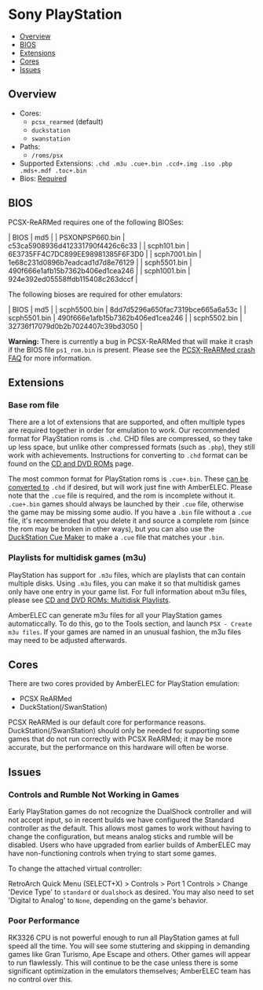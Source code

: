 # Sony PlayStation

- [Overview](#overview)
- [BIOS](#bios)
- [Extensions](#extensions)
- [Cores](#cores)
- [Issues](#issues)

## Overview

- Cores:
  - `pcsx_rearmed` (default)
  - `duckstation`
  - `swanstation`
- Paths:
  - `/roms/psx`
- Supported Extensions: `.chd .m3u .cue+.bin .ccd+.img .iso .pbp .mds+.mdf .toc+.bin`
- Bios: [Required](#bios)

## BIOS

PCSX-ReARMed requires one of the following BIOSes:

| BIOS             | md5                              |
| PSXONPSP660.bin  | c53ca5908936d412331790f4426c6c33 |
| scph101.bin      | 6E3735FF4C7DC899EE98981385F6F3D0 |
| scph7001.bin     | 1e68c231d0896b7eadcad1d7d8e76129 |
| scph5501.bin     | 490f666e1afb15b7362b406ed1cea246 |
| scph1001.bin     | 924e392ed05558ffdb115408c263dccf |

The following bioses are required for other emulators:

| BIOS             | md5                              |
| scph5500.bin     | 8dd7d5296a650fac7319bce665a6a53c |
| scph5501.bin     | 490f666e1afb15b7362b406ed1cea246 |
| scph5502.bin     | 32736f17079d0b2b7024407c39bd3050 |

**Warning:** There is currently a bug in PCSX-ReARMed that will make it crash if the BIOS file `ps1_rom.bin` is present. Please see the  [PCSX-ReARMed crash FAQ](/faq#pcsx-rearmed-crash) for more information.

## Extensions

### Base rom file

There are a lot of extensions that are supported, and often multiple types are required together in order for emulation to work. Our recommended format for PlayStation roms is `.chd`. CHD files are compressed, so they take up less space, but unlike other compressed formats (such as `.pbp`), they still work with achievements. Instructions for converting to `.chd` format can be found on the [CD and DVD ROMs](/guides/disk-roms#converting-to-chd) page.

The most common format for PlayStation roms is `.cue+.bin`. These [can be converted to](/guides/disk-roms#converting-to-chd) `.chd` if desired, but will work just fine with AmberELEC. Please note that the `.cue` file is required, and the rom is incomplete without it. `.cue+.bin` games should always be launched by their `.cue` file, otherwise the game may be missing some audio. If you have a `.bin` file without a `.cue` file, it's recommended that you delete it and source a complete rom (since the rom may be broken in other ways), but you can also use the [DuckStation Cue Maker](https://www.duckstation.org/cue-maker/) to make a `.cue` file that matches your `.bin`.

### Playlists for multidisk games (m3u)

PlayStation has support for `.m3u` files, which are playlists that can contain multiple disks. Using `.m3u` files, you can make it so that multidisk games only have one entry in your game list. For full information about m3u files, please see [CD and DVD ROMs: Multidisk Playlists](/guides/disk-roms.md#multidisk-playlists-m3u-files).

AmberELEC can generate m3u files for all your PlayStation games automaticcally. To do this, go to the Tools section, and launch `PSX - Create m3u files`. If your games are named in an unusual fashion, the m3u files may need to be adjusted afterwards.

## Cores

There are two cores provided by AmberELEC for PlayStation emulation: 

* PCSX ReARMed
* DuckStation(/SwanStation)

PCSX ReARMed is our default core for performance reasons.  DuckStation(/SwanStation) should only be needed for supporting some games that do not run correctly with PCSX ReARMed; it may be more accurate, but the performance on this hardware will often be worse.

## Issues
### Controls and Rumble Not Working in Games

Early PlayStation games do not recognize the DualShock controller and will not accept input, so in recent builds we have configured the Standard controller as the default.  This allows most games to work without having to change the configuration, but means analog sticks and rumble will be disabled.  Users who have upgraded from earlier builds of AmberELEC may have non-functioning controls when trying to start some games.

To change the attached virtual controller:

RetroArch Quick Menu (SELECT+X) > Controls > Port 1 Controls > Change 'Device Type' to `standard` or `dualshock` as desired.  You may also need to set 'Digital to Analog' to `None`, depending on the game's behavior.

### Poor Performance

RK3326 CPU is not powerful enough to run all PlayStation games at full speed all the time.  You will see some stuttering and skipping in demanding games like Gran Turismo, Ape Escape and others.  Other games will appear to run flawlessly.  This will continue to be the case unless there is some significant optimization in the emulators themselves; AmberELEC team has no control over this.
